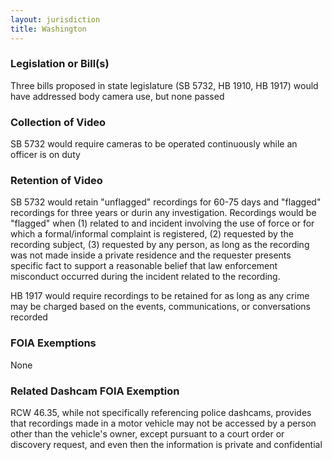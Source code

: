```yaml
---
layout: jurisdiction
title: Washington
---
```


### Legislation or Bill(s)

Three bills proposed in state legislature (SB 5732, HB 1910, HB 1917) would have addressed body camera use, but none passed

### Collection of Video

SB 5732 would require cameras  to be operated continuously while an officer is on duty

### Retention of Video

SB 5732 would retain &quot;unflagged&quot; recordings for 60-75 days and &quot;flagged&quot; recordings for three years or durin any investigation. Recordings would be  &quot;flagged&quot; when (1) related to and incident involving the use of force or for which a formal/informal complaint is registered, (2) requested by the recording subject, (3) requested by any person, as long as the recording was not made inside a private residence and the requester presents specific fact to support a reasonable belief that law enforcement misconduct occurred during the incident related to the recording. 

HB 1917 would require recordings to be retained for as long as any crime may be charged based on the events, communications, or conversations recorded

### FOIA Exemptions

None

### Related Dashcam FOIA Exemption

RCW 46.35, while not specifically referencing police dashcams, provides that recordings made in a motor vehicle may not be accessed by a person other than the vehicle&#39;s owner, except pursuant to a court order or discovery request, and even then the information is private and confidential
